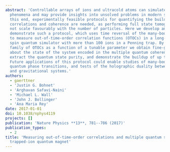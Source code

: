 ```yaml
---
abstract: 'Controllable arrays of ions and ultracold atoms can simulate complex many-body
  phenomena and may provide insights into unsolved problems in modern science. To
  this end, experimentally feasible protocols for quantifying the buildup of quantum
  correlations and coherence are needed, as performing full state tomography does
  not scale favourably with the number of particles. Here we develop and experimentally
  demonstrate such a protocol, which uses time reversal of the many-body dynamics
  to measure out-of-time-order correlation functions (OTOCs) in a long-range Ising
  spin quantum simulator with more than 100 ions in a Penning trap. By measuring a
  family of OTOCs as a function of a tunable parameter we obtain fine-grained information
  about the state of the system encoded in the multiple quantum coherence spectrum,
  extract the quantum state purity, and demonstrate the buildup of up to 8-body correlations.
  Future applications of this protocol could enable studies of many-body localization,
  quantum phase transitions, and tests of the holographic duality between quantum
  and gravitational systems.'
authors:
  - gaerttner
  - 'Justin G. Bohnet'
  - 'Arghavan Safavi-Naini'
  - 'Michael L. Wall'
  - 'John J. Bollinger'
  - 'Ana Maria Rey'
date: 2017-01-01
doi: 10.1038/nphys4119
projects: []
publication: 'Nature Physics **13**, 781--786 (2017)'
publication_types:
  - 2
title: 'Measuring out-of-time-order correlations and multiple quantum spectra in a
  trapped-ion quantum magnet'
---
```

